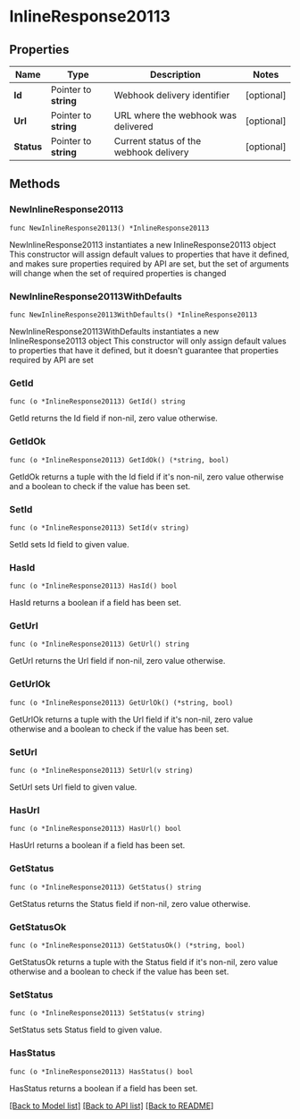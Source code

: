 # InlineResponse20113

## Properties

Name | Type | Description | Notes
------------ | ------------- | ------------- | -------------
**Id** | Pointer to **string** | Webhook delivery identifier | [optional] 
**Url** | Pointer to **string** | URL where the webhook was delivered | [optional] 
**Status** | Pointer to **string** | Current status of the webhook delivery | [optional] 

## Methods

### NewInlineResponse20113

`func NewInlineResponse20113() *InlineResponse20113`

NewInlineResponse20113 instantiates a new InlineResponse20113 object
This constructor will assign default values to properties that have it defined,
and makes sure properties required by API are set, but the set of arguments
will change when the set of required properties is changed

### NewInlineResponse20113WithDefaults

`func NewInlineResponse20113WithDefaults() *InlineResponse20113`

NewInlineResponse20113WithDefaults instantiates a new InlineResponse20113 object
This constructor will only assign default values to properties that have it defined,
but it doesn't guarantee that properties required by API are set

### GetId

`func (o *InlineResponse20113) GetId() string`

GetId returns the Id field if non-nil, zero value otherwise.

### GetIdOk

`func (o *InlineResponse20113) GetIdOk() (*string, bool)`

GetIdOk returns a tuple with the Id field if it's non-nil, zero value otherwise
and a boolean to check if the value has been set.

### SetId

`func (o *InlineResponse20113) SetId(v string)`

SetId sets Id field to given value.

### HasId

`func (o *InlineResponse20113) HasId() bool`

HasId returns a boolean if a field has been set.

### GetUrl

`func (o *InlineResponse20113) GetUrl() string`

GetUrl returns the Url field if non-nil, zero value otherwise.

### GetUrlOk

`func (o *InlineResponse20113) GetUrlOk() (*string, bool)`

GetUrlOk returns a tuple with the Url field if it's non-nil, zero value otherwise
and a boolean to check if the value has been set.

### SetUrl

`func (o *InlineResponse20113) SetUrl(v string)`

SetUrl sets Url field to given value.

### HasUrl

`func (o *InlineResponse20113) HasUrl() bool`

HasUrl returns a boolean if a field has been set.

### GetStatus

`func (o *InlineResponse20113) GetStatus() string`

GetStatus returns the Status field if non-nil, zero value otherwise.

### GetStatusOk

`func (o *InlineResponse20113) GetStatusOk() (*string, bool)`

GetStatusOk returns a tuple with the Status field if it's non-nil, zero value otherwise
and a boolean to check if the value has been set.

### SetStatus

`func (o *InlineResponse20113) SetStatus(v string)`

SetStatus sets Status field to given value.

### HasStatus

`func (o *InlineResponse20113) HasStatus() bool`

HasStatus returns a boolean if a field has been set.


[[Back to Model list]](../README.md#documentation-for-models) [[Back to API list]](../README.md#documentation-for-api-endpoints) [[Back to README]](../README.md)


